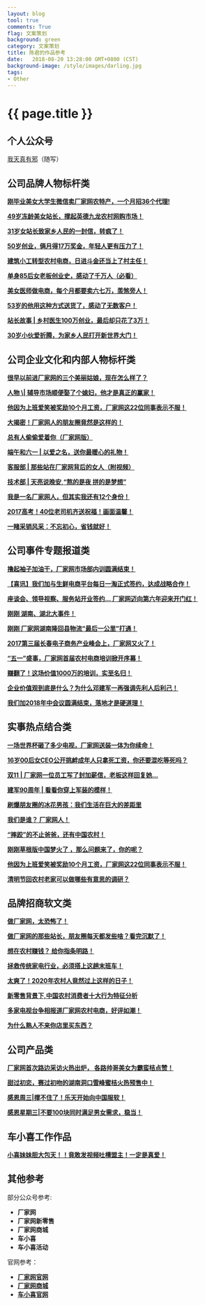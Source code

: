 ```yaml
---
layout: blog
tool: true
comments: True
flag: 文案策划
background: green
category: 文案策划
title: 陈君的作品参考
date:   2018-08-20 13:28:00 GMT+0800 (CST)
background-image: /style/images/darling.jpg
tags:
- Other
---
```

# {{ page.title }}

## 个人公众号

[我天真有邪](https://mp.weixin.qq.com/mp/profile_ext?action=home&__biz=MzIyMTYyMTk1MA==&scene=126#wechat_redirect)（随写）

## 公司品牌人物标杆类

[**刚毕业美女大学生微信卖厂家网农特产，一个月招36个代理!**](https://mp.weixin.qq.com/s/sc7MUkuOWrsNyNTHYMC9pA)

[**49岁冻龄美女站长，撑起英德九龙农村网购市场！**](https://mp.weixin.qq.com/s/nsIEwArZQCvD_79KWfEWcg)

[**31岁女站长致家乡人民的一封信，转疯了！**](https://mp.weixin.qq.com/s/DE4l4xywJ2qR3lcSck1D-Q)

[**50岁创业，俩月得17万奖金，年轻人更有压力了！**](https://mp.weixin.qq.com/s/WZ7v9aPwa1u9Bx0groJO3w)

[**建筑小工转型农村电商，日进斗金还当上了村主任！**](https://mp.weixin.qq.com/s/f5qfo0oM1--PFixVbKqfDQ)

[**单身85后女老板创业史，感动了千万人（必看）**](https://mp.weixin.qq.com/s/lCQz5O3q_-oHZu3nKd9-9g)

[**美女医师做电商，每个月都要卖六七万，羡煞旁人！**](https://mp.weixin.qq.com/s/C_xhD_7XG3KPgmlfXEnnjw)

[**53岁的他用这种方式送货了，感动了无数客户！**](https://mp.weixin.qq.com/s/5j5jYfSyEK_ZDp8uBK769A)

[**站长故事 \| 乡村医生100万创业，最后却只花了3万！**](https://mp.weixin.qq.com/s/lyofCKw0BUCPOwcYX5ZovA)

[**30岁小伙爱折腾，为家乡人民打开新世界大门！**](https://mp.weixin.qq.com/s/YrEFDLZaTKYE_oUfCfW48A)

## 公司企业文化和内部人物标杆类

[**很早以前进厂家网的三个美丽姑娘，现在怎么样了？**](https://mp.weixin.qq.com/s/wUc9fM8bg8jIlzMNOvvdZA)

[**人物 \\| 辅导市场顺便娶了个媳妇，他才是真正的赢家！**](https://mp.weixin.qq.com/s/24p-jtp7LiuymgQL5Aw46A)

[**他因为上班爱笑被奖励10个月工资，厂家网这22位同事表示不服！**](https://mp.weixin.qq.com/s/P5v8kpQxiSz1BcFzQrruTg)

[**大揭密！厂家网人的朋友圈竟然是这样的！**](https://mp.weixin.qq.com/s/3pfNoGsElPl9TZSY22LBjw)

[**总有人偷偷爱着你（厂家网版）**](https://mp.weixin.qq.com/s/CIQxg21F2STyGvwyEjqWZw)

[**端午和六一 \| 以爱之名，送你最暖心的礼物！**](https://mp.weixin.qq.com/s/r9CJ5RwhW1NJG2vkfE3rag)

[**客服部 \| 那些站在厂家网背后的女人（附视频）**](https://mp.weixin.qq.com/s/iqeP50n0RGq0xuGAsnqXZQ)

[**技术部 \| 天亮说晚安,“熬的是夜 拼的是梦想”**](https://mp.weixin.qq.com/s/MMpAhcwPCIf1HJlWwdHK_w)

[**我是一名厂家网人，但其实我还有12个身份！**](https://mp.weixin.qq.com/s/pvcZMq90cNtg8NYDgcFRag)

[**2017高考！40位老司机齐送祝福！画面温馨！**](https://mp.weixin.qq.com/s/GR1o7bqfyhS3VdDS--vEhQ)

[**一睹采销风采：不忘初心，省钱就好！**](https://mp.weixin.qq.com/s/ISV-L5JFKdkedDa-jRkYQQ)

## 公司事件专题报道类

[**撸起袖子加油干，厂家网市场部内训圆满结束！**](https://mp.weixin.qq.com/s/XqSJGvhvXwAPRGwVIg5R-g)

[**【喜讯】我们加与生鲜电商平台每日一淘正式签约，达成战略合作！**](https://mp.weixin.qq.com/s/7ObD_GJ5iJ_qarq-_U6FbQ)

[**座谈会、领导视察、服务站开业签约… 厂家网迈向第六年迎来开门红！**](https://mp.weixin.qq.com/s/MvFAzK9tEpS3xdSx6Copqw)

[**刚刚 湖南、湖北大事件！**](https://mp.weixin.qq.com/s/dgAaO30DI6jzXCwksS95Kw)

[**刚刚 厂家网湖南隆回县物流“最后一公里”打通！**](https://mp.weixin.qq.com/s/vBqdJTme_d1JlJZprj46jA)

[**2017第三届长春电子商务产业峰会上，厂家网又火了！**](https://mp.weixin.qq.com/s/QlNASS6JlHAk4ynN-30iQQ)

[**“五一”盛事，厂家网首届农村电商培训掀开序幕！**](https://mp.weixin.qq.com/s/LUnMwWcCoHNXfqY8yNsw8g)

[**赚翻了！这场价值1000万的培训，实至名归！**](https://mp.weixin.qq.com/s/a52o78xsQE6_NZ_Izfi8GQ)

[**企业价值观到底是什么？为什么邓建军一再强调先利人后利己！**](https://mp.weixin.qq.com/s/W5JyUNvVbLvWaJNXX9wPmQ)

[**我们加2018年中会议圆满结束，落地才是硬道理！**](https://mp.weixin.qq.com/s/iGhcGeaUFTtoGoqi9gCSKQ)

## 实事热点结合类

[**一场世界杯砸了多少电视，厂家网送装一体为你续命！**](https://mp.weixin.qq.com/s/_RijCIswWloV8lvceNac_Q)

[**16岁00后女CEO公开挑衅成年人只拿死工资，你还要混吃等死吗？**](https://mp.weixin.qq.com/s/1uA1yVgIecM2JHuU93ageg)

[**双11 \| 厂家网一位员工写了封加薪信，老板这样回复她...**](https://mp.weixin.qq.com/s/yRyxWyODa6DMZI1mkfNVrg)

[**建军90周年 \| 看看你穿上军装的模样！**](https://mp.weixin.qq.com/s/InvqxgmNcDoYFVNn5lomnw)

[**刷爆朋友圈的冰花男孩：我们生活在巨大的差距里**](https://mp.weixin.qq.com/s/1PiKf1jZ2uc-Z96BKKeSHQ)

[**我们是谁？ 厂家网人！**](https://mp.weixin.qq.com/s/fXYtFD1OcLTe7QfMICv8LA)

[**“摔跤”的不止爸爸，还有中国农村！**](https://mp.weixin.qq.com/s/ZBxE9bwJCIpPDyu8MrpiNg)

[**刚刚草根版中国梦火了 ，那么问题来了，你的呢？**](https://mp.weixin.qq.com/s/q4Jikl2WQQY_me8lxlkrhg)

[**他因为上班爱笑被奖励10个月工资，厂家网这22位同事表示不服！**](https://mp.weixin.qq.com/s/P5v8kpQxiSz1BcFzQrruTg)

[**清明节回农村老家可以做哪些有意思的调研？**](https://mp.weixin.qq.com/s/x23JH3md50OX_ueIuqksbw)

## 品牌招商软文类

[**做厂家网，太恐怖了！**](https://mp.weixin.qq.com/s/MKDXSNTw98dzdgusFtd4HA)

[**做厂家网的那些站长，朋友圈每天都发些啥？看完沉默了！**](https://mp.weixin.qq.com/s/lONffCNL72qFA-JZ-23xuA)

[**想在农村赚钱？ 给你指条明路！**](https://mp.weixin.qq.com/s/slIhOO2VrBmhLpdhZjDyyQ)

[**拯救传统家电行业，必须搭上这趟末班车！**](https://mp.weixin.qq.com/s/K6ECDIsm6H8YDzMtRLGYtA)

[**太爽了！2020年农村人竟然过上这样的日子！**](https://mp.weixin.qq.com/s/DYMXhjXgkoRX5-rN85OYWw)

[**新零售背景下,中国农村消费者十大行为特征分析**](https://mp.weixin.qq.com/s/6OJqFDKKiFGdWxsa4d6yzw)

[**多家电视台争相报道厂家网农村电商，好评如潮！**](https://mp.weixin.qq.com/s/p2uRpeCKdZQTcIePokcOPg)

[**为什么熟人不来你店里买东西？**](https://mp.weixin.qq.com/s/ZJSMNel1tNtYLCNVzVn6hw)

## 公司产品类

[**厂家网首次路边采访火热出炉， 各路帅哥美女为霸蛮桔点赞！**](https://mp.weixin.qq.com/s/li-dcXexwgKUeXbVa4Ez_Q)

[**甜过初恋，赛过初吻的湖南洞口雪峰蜜桔火热预售中！**](https://mp.weixin.qq.com/s/GN-r5xUrc2XjMaH2ctkRqA)

[**感恩周三\|撑不住了！乐天开始向中国服软！**](https://mp.weixin.qq.com/s/pATXsbVQLYQ4trZCqTN-_w)

[**感恩星期三\|不要100块同时满足男女需求，稳当！**](https://mp.weixin.qq.com/s/JXKXOFhh31QF0MeQx_OOFw)

## 车小喜工作作品

[**小喜妹妹胆大包天！！竟敢发视频吐槽盟主！一定是真爱！**](https://mp.weixin.qq.com/s/zUPXuq_u4oDSwOxx_CF55Q)

## 其他参考

部分公众号参考:

* **厂家网**
* **厂家网新零售**
* **厂家网商城**
* **车小喜**
* **车小喜活动**
  
官网参考：

* [**厂家网官网**](http://home.cjwsc.com/)
* [**厂家网商城**](http://www.cjwsc.com/)
* [**车小喜官网**](http://www.xiaoxi6.com/)
